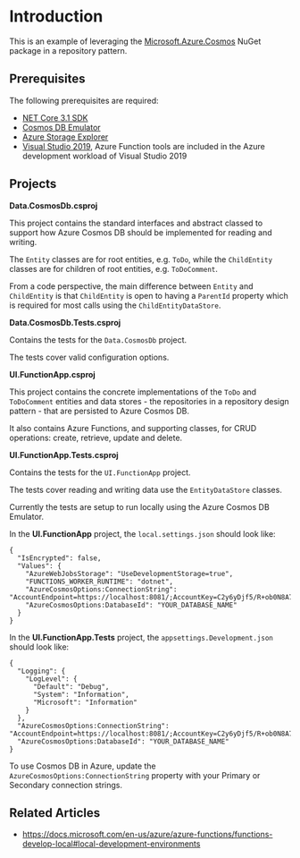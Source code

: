 # Introduction

This is an example of leveraging the [Microsoft.Azure.Cosmos](https://www.nuget.org/packages/Microsoft.Azure.Cosmos) NuGet package in a repository pattern.

## Prerequisites

The following prerequisites are required:

* [NET Core 3.1 SDK](https://dotnet.microsoft.com/download/dotnet-core)
* [Cosmos DB Emulator](https://docs.microsoft.com/en-us/azure/cosmos-db/local-emulator)
* [Azure Storage Explorer](https://azure.microsoft.com/en-us/features/storage-explorer/)
* [Visual Studio 2019](https://visualstudio.microsoft.com/vs/), Azure Function tools are included in the Azure development workload of Visual Studio 2019

## Projects

**Data.CosmosDb.csproj**

This project contains the standard interfaces and abstract classed to support how Azure Cosmos DB should be implemented for reading and writing.

The `Entity` classes are for root entities, e.g. `ToDo`, while the `ChildEntity` classes are for children of root entities, e.g. `ToDoComment`. 

From a code perspective, the main difference between `Entity` and `ChildEntity` is that `ChildEntity` is open to having a `ParentId` property which is required for most calls using the `ChildEntityDataStore`. 

**Data.CosmosDb.Tests.csproj**

Contains the tests for the `Data.CosmosDb` project.

The tests cover valid configuration options.

**UI.FunctionApp.csproj**

This project contains the concrete implementations of the `ToDo` and `ToDoComment` entities and data stores - the repositories in a repository design pattern - that are persisted to Azure Cosmos DB.

It also contains Azure Functions, and supporting classes, for CRUD operations: create, retrieve, update and delete. 

**UI.FunctionApp.Tests.csproj**

Contains the tests for the `UI.FunctionApp` project.

The tests cover reading and writing data use the `EntityDataStore` classes.

Currently the tests are setup to run locally using the Azure Cosmos DB Emulator.

In the **UI.FunctionApp** project, the `local.settings.json` should look like:

```
{
  "IsEncrypted": false,
  "Values": {
    "AzureWebJobsStorage": "UseDevelopmentStorage=true",
    "FUNCTIONS_WORKER_RUNTIME": "dotnet",
    "AzureCosmosOptions:ConnectionString": "AccountEndpoint=https://localhost:8081/;AccountKey=C2y6yDjf5/R+ob0N8A7Cgv30VRDJIWEHLM+4QDU5DE2nQ9nDuVTqobD4b8mGGyPMbIZnqyMsEcaGQy67XIw/Jw==",
    "AzureCosmosOptions:DatabaseId": "YOUR_DATABASE_NAME"
  }
}
```

In the **UI.FunctionApp.Tests** project, the `appsettings.Development.json` should look like:

```
{
  "Logging": {
    "LogLevel": {
      "Default": "Debug",
      "System": "Information",
      "Microsoft": "Information"
    }
  },
  "AzureCosmosOptions:ConnectionString": "AccountEndpoint=https://localhost:8081/;AccountKey=C2y6yDjf5/R+ob0N8A7Cgv30VRDJIWEHLM+4QDU5DE2nQ9nDuVTqobD4b8mGGyPMbIZnqyMsEcaGQy67XIw/Jw==",
  "AzureCosmosOptions:DatabaseId": "YOUR_DATABASE_NAME"
}

```

To use Cosmos DB in Azure, update the `AzureCosmosOptions:ConnectionString` property with your Primary or Secondary connection strings.

## Related Articles

* https://docs.microsoft.com/en-us/azure/azure-functions/functions-develop-local#local-development-environments
